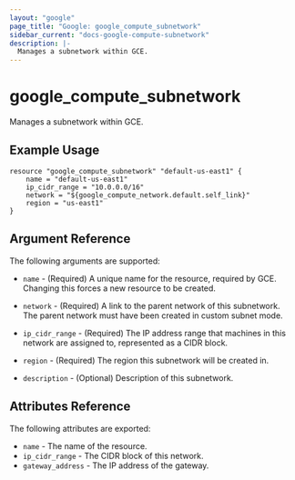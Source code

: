 ```yaml
---
layout: "google"
page_title: "Google: google_compute_subnetwork"
sidebar_current: "docs-google-compute-subnetwork"
description: |-
  Manages a subnetwork within GCE.
---
```


# google\_compute\_subnetwork

Manages a subnetwork within GCE.

## Example Usage

```
resource "google_compute_subnetwork" "default-us-east1" {
	name = "default-us-east1"
	ip_cidr_range = "10.0.0.0/16"
	network = "${google_compute_network.default.self_link}"
	region = "us-east1"
}
```

## Argument Reference

The following arguments are supported:

* `name` - (Required) A unique name for the resource, required by GCE.
    Changing this forces a new resource to be created.

* `network` - (Required) A link to the parent network of this subnetwork.
     The parent network must have been created in custom subnet mode.

* `ip_cidr_range` - (Required) The IP address range that machines in this
     network are assigned to, represented as a CIDR block.

* `region` - (Required) The region this subnetwork will be created in.

* `description` - (Optional) Description of this subnetwork.

## Attributes Reference

The following attributes are exported:

* `name` - The name of the resource.
* `ip_cidr_range` - The CIDR block of this network.
* `gateway_address` - The IP address of the gateway.
